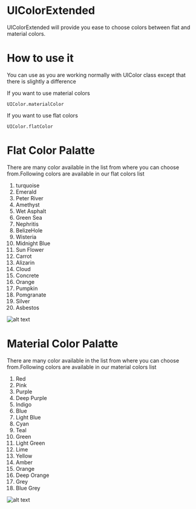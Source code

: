 # UIColorExtended
UIColorExtended will provide you ease to choose colors between flat and material colors.

# How to use it
You can use as you are working normally with UIColor class except that there is slightly a difference

If you want to use material colors
```
UIColor.materialColor
```

If you want to use flat colors
```
UIColor.flatColor
```

# Flat Color Palatte
There are many color available in the list from where you can choose from.Following colors are available in our flat colors list
1. turquoise
2. Emerald
3. Peter River
4. Amethyst
5. Wet Asphalt
6. Green Sea
7. Nephritis
8. BelizeHole
9. Wisteria
10. Midnight Blue
11. Sun Flower
12. Carrot
13. Alizarin
14. Cloud
15. Concrete
16. Orange
17. Pumpkin
18. Pomgranate
19. Silver
20. Asbestos

![alt text](https://dl.dropboxusercontent.com/s/9zdazavexf09n55/flatColor.png?dl=0)

# Material Color Palatte
There are many color available in the list from where you can choose from.Following colors are available in our material colors list
1. Red
2. Pink
3. Purple
4. Deep Purple
5. Indigo
6. Blue
7. Light Blue
8. Cyan
9. Teal
10. Green
11. Light Green
12. Lime
13. Yellow
14. Amber
15. Orange
16. Deep Orange
17. Grey
18. Blue Grey

![alt text](https://dl.dropboxusercontent.com/s/gqd8dcowktnu2vc/materialColor.png?dl=0)
